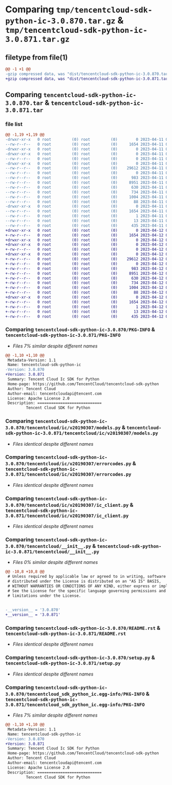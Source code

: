 # Comparing `tmp/tencentcloud-sdk-python-ic-3.0.870.tar.gz` & `tmp/tencentcloud-sdk-python-ic-3.0.871.tar.gz`

## filetype from file(1)

```diff
@@ -1 +1 @@
-gzip compressed data, was "dist/tencentcloud-sdk-python-ic-3.0.870.tar", last modified: Tue Apr 11 03:40:18 2023, max compression
+gzip compressed data, was "dist/tencentcloud-sdk-python-ic-3.0.871.tar", last modified: Wed Apr 12 00:26:14 2023, max compression
```

## Comparing `tencentcloud-sdk-python-ic-3.0.870.tar` & `tencentcloud-sdk-python-ic-3.0.871.tar`

### file list

```diff
@@ -1,19 +1,19 @@
-drwxr-xr-x   0 root         (0) root         (0)        0 2023-04-11 03:40:18.000000 tencentcloud-sdk-python-ic-3.0.870/
--rw-r--r--   0 root         (0) root         (0)     1654 2023-04-11 03:40:18.000000 tencentcloud-sdk-python-ic-3.0.870/PKG-INFO
-drwxr-xr-x   0 root         (0) root         (0)        0 2023-04-11 03:40:18.000000 tencentcloud-sdk-python-ic-3.0.870/tencentcloud/
-drwxr-xr-x   0 root         (0) root         (0)        0 2023-04-11 03:40:18.000000 tencentcloud-sdk-python-ic-3.0.870/tencentcloud/ic/
--rw-r--r--   0 root         (0) root         (0)        0 2023-04-11 03:40:18.000000 tencentcloud-sdk-python-ic-3.0.870/tencentcloud/ic/__init__.py
-drwxr-xr-x   0 root         (0) root         (0)        0 2023-04-11 03:40:18.000000 tencentcloud-sdk-python-ic-3.0.870/tencentcloud/ic/v20190307/
--rw-r--r--   0 root         (0) root         (0)    29612 2023-04-11 03:40:18.000000 tencentcloud-sdk-python-ic-3.0.870/tencentcloud/ic/v20190307/models.py
--rw-r--r--   0 root         (0) root         (0)        0 2023-04-11 03:40:18.000000 tencentcloud-sdk-python-ic-3.0.870/tencentcloud/ic/v20190307/__init__.py
--rw-r--r--   0 root         (0) root         (0)      983 2023-04-11 03:40:18.000000 tencentcloud-sdk-python-ic-3.0.870/tencentcloud/ic/v20190307/errorcodes.py
--rw-r--r--   0 root         (0) root         (0)     8951 2023-04-11 03:40:18.000000 tencentcloud-sdk-python-ic-3.0.870/tencentcloud/ic/v20190307/ic_client.py
--rw-r--r--   0 root         (0) root         (0)      630 2023-04-11 03:40:18.000000 tencentcloud-sdk-python-ic-3.0.870/tencentcloud/__init__.py
--rw-r--r--   0 root         (0) root         (0)      734 2023-04-11 03:40:18.000000 tencentcloud-sdk-python-ic-3.0.870/README.rst
--rw-r--r--   0 root         (0) root         (0)     1004 2023-04-11 03:40:18.000000 tencentcloud-sdk-python-ic-3.0.870/setup.py
--rw-r--r--   0 root         (0) root         (0)       88 2023-04-11 03:40:18.000000 tencentcloud-sdk-python-ic-3.0.870/setup.cfg
-drwxr-xr-x   0 root         (0) root         (0)        0 2023-04-11 03:40:18.000000 tencentcloud-sdk-python-ic-3.0.870/tencentcloud_sdk_python_ic.egg-info/
--rw-r--r--   0 root         (0) root         (0)     1654 2023-04-11 03:40:18.000000 tencentcloud-sdk-python-ic-3.0.870/tencentcloud_sdk_python_ic.egg-info/PKG-INFO
--rw-r--r--   0 root         (0) root         (0)        1 2023-04-11 03:40:18.000000 tencentcloud-sdk-python-ic-3.0.870/tencentcloud_sdk_python_ic.egg-info/dependency_links.txt
--rw-r--r--   0 root         (0) root         (0)       13 2023-04-11 03:40:18.000000 tencentcloud-sdk-python-ic-3.0.870/tencentcloud_sdk_python_ic.egg-info/top_level.txt
--rw-r--r--   0 root         (0) root         (0)      435 2023-04-11 03:40:18.000000 tencentcloud-sdk-python-ic-3.0.870/tencentcloud_sdk_python_ic.egg-info/SOURCES.txt
+drwxr-xr-x   0 root         (0) root         (0)        0 2023-04-12 00:26:14.000000 tencentcloud-sdk-python-ic-3.0.871/
+-rw-r--r--   0 root         (0) root         (0)     1654 2023-04-12 00:26:14.000000 tencentcloud-sdk-python-ic-3.0.871/PKG-INFO
+drwxr-xr-x   0 root         (0) root         (0)        0 2023-04-12 00:26:14.000000 tencentcloud-sdk-python-ic-3.0.871/tencentcloud/
+drwxr-xr-x   0 root         (0) root         (0)        0 2023-04-12 00:26:14.000000 tencentcloud-sdk-python-ic-3.0.871/tencentcloud/ic/
+-rw-r--r--   0 root         (0) root         (0)        0 2023-04-12 00:26:14.000000 tencentcloud-sdk-python-ic-3.0.871/tencentcloud/ic/__init__.py
+drwxr-xr-x   0 root         (0) root         (0)        0 2023-04-12 00:26:14.000000 tencentcloud-sdk-python-ic-3.0.871/tencentcloud/ic/v20190307/
+-rw-r--r--   0 root         (0) root         (0)    29612 2023-04-12 00:26:14.000000 tencentcloud-sdk-python-ic-3.0.871/tencentcloud/ic/v20190307/models.py
+-rw-r--r--   0 root         (0) root         (0)        0 2023-04-12 00:26:14.000000 tencentcloud-sdk-python-ic-3.0.871/tencentcloud/ic/v20190307/__init__.py
+-rw-r--r--   0 root         (0) root         (0)      983 2023-04-12 00:26:14.000000 tencentcloud-sdk-python-ic-3.0.871/tencentcloud/ic/v20190307/errorcodes.py
+-rw-r--r--   0 root         (0) root         (0)     8951 2023-04-12 00:26:14.000000 tencentcloud-sdk-python-ic-3.0.871/tencentcloud/ic/v20190307/ic_client.py
+-rw-r--r--   0 root         (0) root         (0)      630 2023-04-12 00:26:14.000000 tencentcloud-sdk-python-ic-3.0.871/tencentcloud/__init__.py
+-rw-r--r--   0 root         (0) root         (0)      734 2023-04-12 00:26:14.000000 tencentcloud-sdk-python-ic-3.0.871/README.rst
+-rw-r--r--   0 root         (0) root         (0)     1004 2023-04-12 00:26:14.000000 tencentcloud-sdk-python-ic-3.0.871/setup.py
+-rw-r--r--   0 root         (0) root         (0)       88 2023-04-12 00:26:14.000000 tencentcloud-sdk-python-ic-3.0.871/setup.cfg
+drwxr-xr-x   0 root         (0) root         (0)        0 2023-04-12 00:26:14.000000 tencentcloud-sdk-python-ic-3.0.871/tencentcloud_sdk_python_ic.egg-info/
+-rw-r--r--   0 root         (0) root         (0)     1654 2023-04-12 00:26:14.000000 tencentcloud-sdk-python-ic-3.0.871/tencentcloud_sdk_python_ic.egg-info/PKG-INFO
+-rw-r--r--   0 root         (0) root         (0)        1 2023-04-12 00:26:14.000000 tencentcloud-sdk-python-ic-3.0.871/tencentcloud_sdk_python_ic.egg-info/dependency_links.txt
+-rw-r--r--   0 root         (0) root         (0)       13 2023-04-12 00:26:14.000000 tencentcloud-sdk-python-ic-3.0.871/tencentcloud_sdk_python_ic.egg-info/top_level.txt
+-rw-r--r--   0 root         (0) root         (0)      435 2023-04-12 00:26:14.000000 tencentcloud-sdk-python-ic-3.0.871/tencentcloud_sdk_python_ic.egg-info/SOURCES.txt
```

### Comparing `tencentcloud-sdk-python-ic-3.0.870/PKG-INFO` & `tencentcloud-sdk-python-ic-3.0.871/PKG-INFO`

 * *Files 7% similar despite different names*

```diff
@@ -1,10 +1,10 @@
 Metadata-Version: 1.1
 Name: tencentcloud-sdk-python-ic
-Version: 3.0.870
+Version: 3.0.871
 Summary: Tencent Cloud Ic SDK for Python
 Home-page: https://github.com/TencentCloud/tencentcloud-sdk-python
 Author: Tencent Cloud
 Author-email: tencentcloudapi@tencent.com
 License: Apache License 2.0
 Description: ============================
         Tencent Cloud SDK for Python
```

### Comparing `tencentcloud-sdk-python-ic-3.0.870/tencentcloud/ic/v20190307/models.py` & `tencentcloud-sdk-python-ic-3.0.871/tencentcloud/ic/v20190307/models.py`

 * *Files identical despite different names*

### Comparing `tencentcloud-sdk-python-ic-3.0.870/tencentcloud/ic/v20190307/errorcodes.py` & `tencentcloud-sdk-python-ic-3.0.871/tencentcloud/ic/v20190307/errorcodes.py`

 * *Files identical despite different names*

### Comparing `tencentcloud-sdk-python-ic-3.0.870/tencentcloud/ic/v20190307/ic_client.py` & `tencentcloud-sdk-python-ic-3.0.871/tencentcloud/ic/v20190307/ic_client.py`

 * *Files identical despite different names*

### Comparing `tencentcloud-sdk-python-ic-3.0.870/tencentcloud/__init__.py` & `tencentcloud-sdk-python-ic-3.0.871/tencentcloud/__init__.py`

 * *Files 0% similar despite different names*

```diff
@@ -10,8 +10,8 @@
 # Unless required by applicable law or agreed to in writing, software
 # distributed under the License is distributed on an "AS IS" BASIS,
 # WITHOUT WARRANTIES OR CONDITIONS OF ANY KIND, either express or implied.
 # See the License for the specific language governing permissions and
 # limitations under the License.
 
 
-__version__ = '3.0.870'
+__version__ = '3.0.871'
```

### Comparing `tencentcloud-sdk-python-ic-3.0.870/README.rst` & `tencentcloud-sdk-python-ic-3.0.871/README.rst`

 * *Files identical despite different names*

### Comparing `tencentcloud-sdk-python-ic-3.0.870/setup.py` & `tencentcloud-sdk-python-ic-3.0.871/setup.py`

 * *Files identical despite different names*

### Comparing `tencentcloud-sdk-python-ic-3.0.870/tencentcloud_sdk_python_ic.egg-info/PKG-INFO` & `tencentcloud-sdk-python-ic-3.0.871/tencentcloud_sdk_python_ic.egg-info/PKG-INFO`

 * *Files 7% similar despite different names*

```diff
@@ -1,10 +1,10 @@
 Metadata-Version: 1.1
 Name: tencentcloud-sdk-python-ic
-Version: 3.0.870
+Version: 3.0.871
 Summary: Tencent Cloud Ic SDK for Python
 Home-page: https://github.com/TencentCloud/tencentcloud-sdk-python
 Author: Tencent Cloud
 Author-email: tencentcloudapi@tencent.com
 License: Apache License 2.0
 Description: ============================
         Tencent Cloud SDK for Python
```

